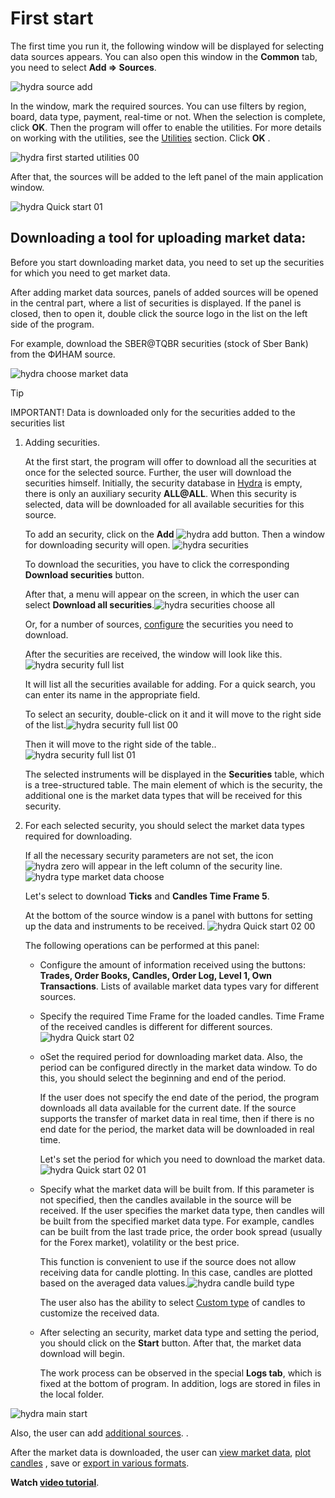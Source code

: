 # First start

The first time you run it, the following window will be displayed for selecting data sources appears. You can also open this window in the **Common** tab, you need to select **Add \=\> Sources**. 

![hydra source add](../../images/hydra_source_add.png)

In the window, mark the required sources. You can use filters by region, board, data type, payment, real\-time or not. When the selection is complete, click **OK**. Then the program will offer to enable the utilities. For more details on working with the utilities, see the [Utilities](tasks.md) section. Click **OK** . 

![hydra first started utilities 00](../../images/hydra_first_started_utilities00.png)

After that, the sources will be added to the left panel of the main application window. 

![hydra Quick start 01](../../images/hydra_quick_start_01.png)

## Downloading a tool for uploading market data:

Before you start downloading market data, you need to set up the securities for which you need to get market data.

After adding market data sources, panels of added sources will be opened in the central part, where a list of securities is displayed. If the panel is closed, then to open it, double click the source logo in the list on the left side of the program.

For example, download the SBER@TQBR securities (stock of Sber Bank) from the ФИНАМ source. 

![hydra choose market data](../../images/hydra_choose_market_data.png)

> [!TIP]
> IMPORTANT\! Data is downloaded only for the securities added to the securities list

1. Adding securities.

   At the first start, the program will offer to download all the securities at once for the selected source. Further, the user will download the securities himself. Initially, the security database in [Hydra](../hydra.md) is empty, there is only an auxiliary security **ALL@ALL**. When this security is selected, data will be downloaded for all available securities for this source. 

   To add an security, click on the **Add** ![hydra add](../../images/hydra_add.png) button. Then a window for downloading security will open. ![hydra securities](../../images/hydra_securities.png)

   To download the securities, you have to click the corresponding **Download securities** button. 

   After that, a menu will appear on the screen, in which the user can select **Download all securities**.![hydra securities choose all](../../images/hydra_securities_choose_all.png)

   Or, for a number of sources, [configure](prepare_for_download/instruments_list.md) the securities you need to download. 

   After the securities are received, the window will look like this.![hydra security full list](../../images/hydra_security_full_list.png)

   It will list all the securities available for adding. For a quick search, you can enter its name in the appropriate field. 

   To select an security, double\-click on it and it will move to the right side of the list.![hydra security full list 00](../../images/hydra_security_full_list_00.png)

   Then it will move to the right side of the table..![hydra security full list 01](../../images/hydra_security_full_list_01.png)

   The selected instruments will be displayed in the **Securities** table, which is a tree\-structured table. The main element of which is the security, the additional one is the market data types that will be received for this security.
2. For each selected security, you should select the market data types required for downloading.

   If all the necessary security parameters are not set, the icon ![hydra zero](../../images/hydra_zero.png) will appear in the left column of the security line. ![hydra type market data choose](../../images/hydra_type_market_data_choose.png)

   Let's select to download **Ticks** and **Candles Time Frame 5**.

   At the bottom of the source window is a panel with buttons for setting up the data and instruments to be received. ![hydra Quick start 02 00](../../images/hydra_quick_start_02_00.png)

   The following operations can be performed at this panel: 
   - Configure the amount of information received using the buttons: **Trades, Order Books, Candles, Order Log, Level 1, Own Transactions**. Lists of available market data types vary for different sources. 
   - Specify the required Time Frame for the loaded candles. Time Frame of the received candles is different for different sources.![hydra Quick start 02](../../images/hydra_quick_start_02.png)
   - oSet the required period for downloading market data. Also, the period can be configured directly in the market data window. To do this, you should select the beginning and end of the period. 

     If the user does not specify the end date of the period, the program downloads all data available for the current date. If the source supports the transfer of market data in real time, then if there is no end date for the period, the market data will be downloaded in real time. 

     Let's set the period for which you need to download the market data.![hydra Quick start 02 01](../../images/hydra_quick_start_02_01.png)
   - Specify what the market data will be built from. If this parameter is not specified, then the candles available in the source will be received. If the user specifies the market data type, then candles will be built from the specified market data type. For example, candles can be built from the last trade price, the order book spread (usually for the Forex market), volatility or the best price. 

     This function is convenient to use if the source does not allow receiving data for candle plotting. In this case, candles are plotted based on the averaged data values.![hydra candle build type](../../images/hydra_candle_build_type.png)

     The user also has the ability to select [Custom type](prepare_for_download/custom_candles.md) of candles to customize the received data.
   - After selecting an security, market data type and setting the period, you should click on the **Start** button. After that, the market data download will begin. 

     The work process can be observed in the special **Logs tab**, which is fixed at the bottom of program. In addition, logs are stored in files in the local folder. 

![hydra main start](../../images/hydra_main_start.png)

Also, the user can add [additional sources](data_sources/select_source.md). . 

After the market data is downloaded, the user can [view market data](working_with_data/view_and_export.md), [plot candles](working_with_data/candles_generation.md) , save or [export in various formats](working_with_data/export_data.md).

**Watch [video tutorial](videos/first_start.md)**.
